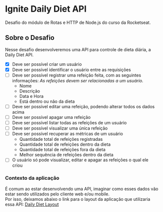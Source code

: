 # Ignite Daily Diet API

Desafio do módulo de Rotas e HTTP de Node.js do curso da Rocketseat.

## Sobre o Desafio

Nesse desafio desenvolveremos uma API para controle de dieta diária, a Daily Diet API.

- [x] Deve ser possível criar um usuário
- [x] Deve ser possível identificar o usuário entre as requisições
- [ ] Deve ser possível registrar uma refeição feita, com as seguintes informações:
      _As refeições devem ser relacionadas a um usuário._
  - Nome
  - Descrição
  - Data e Hora
  - Está dentro ou não da dieta
- [ ] Deve ser possível editar uma refeição, podendo alterar todos os dados acima
- [ ] Deve ser possível apagar uma refeição
- [ ] Deve ser possível listar todas as refeições de um usuário
- [ ] Deve ser possível visualizar uma única refeição
- [ ] Deve ser possível recuperar as métricas de um usuário
  - Quantidade total de refeições registradas
  - Quantidade total de refeições dentro da dieta
  - Quantidade total de refeições fora da dieta
  - Melhor sequência de refeições dentro da dieta
- [ ] O usuário só pode visualizar, editar e apagar as refeições o qual ele criou

### Contexto da aplicação

É comum ao estar desenvolvendo uma API, imaginar como esses dados vão estar sendo utilizados pelo cliente web e/ou mobile. </br>
Por isso, deixamos abaixo o link para o layout da aplicação que utilizaria essa API: [Daily Diet Layout](https://www.figma.com/community/file/1218573349379609244)
